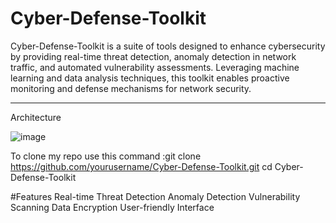 # Cyber-Defense-Toolkit
Cyber-Defense-Toolkit is a suite of tools designed to enhance cybersecurity by providing real-time threat detection, anomaly detection in network traffic, and automated vulnerability assessments. Leveraging machine learning and data analysis techniques, this toolkit enables proactive monitoring and defense mechanisms for network security.
**************************************************************************************************
Architecture 

![image](https://github.com/user-attachments/assets/91374275-73b2-40a2-ac80-cfae55675a64)


To clone my repo use this command :git clone https://github.com/yourusername/Cyber-Defense-Toolkit.git
cd Cyber-Defense-Toolkit


#Features
Real-time Threat Detection
Anomaly Detection
Vulnerability Scanning
Data Encryption
User-friendly Interface

